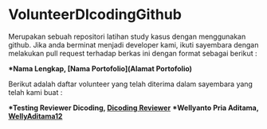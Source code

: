 # VolunteerDIcodingGithub
Merupakan sebuah repositori latihan study kasus dengan menggunakan github. 
Jika anda berminat menjadi developer kami, ikuti sayembara dengan melakukan pull request terhadap berkas ini dengan format sebagai berikut : 

**\*Nama Lengkap, [Nama Portofolio](Alamat Portofolio)**

Berikut adalah daftar volunteer yang telah diterima dalam sayembara yang telah kami buat : 

**\*Testing Reviewer Dicoding, [Dicoding Reviewer](https://www.dicoding.com/)**
**\*Wellyanto Pria Aditama, [WellyAditama12](https://www.google.com/)**

